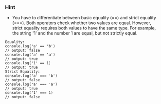 ### Hint

- You have to differentiate between basic equality (==) and strict equality (===). Both operators check whether two values are equal. However, strict equality requires both values to have the same type. For example, the string '1' and the number 1 are equal, but not strictly equal.

```
Equality:
console.log('a' == 'b')
// output: false
console.log('a' == 'a')
// output: true
console.log('1' == 1)
// output: true
Strict Equality:
console.log('a' === 'b')
// output: false
console.log('a' === 'a')
// output: true
console.log('1' === 1)
// output: false
```
